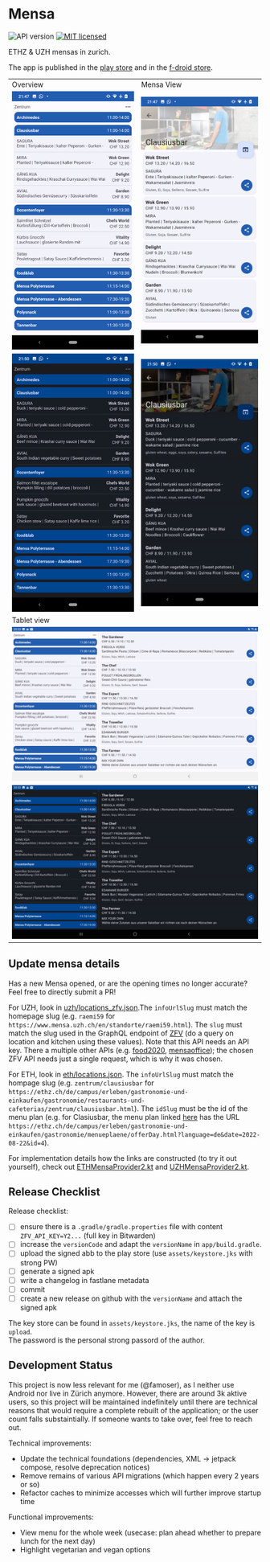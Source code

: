 # Mensa
![API version](https://img.shields.io/badge/API-21-green.svg)
[![MIT licensed](https://img.shields.io/badge/license-MIT-blue.svg)](./LICENSE) 

ETHZ & UZH mensas in zurich.

The app is published in the [play store](https://play.google.com/store/apps/details?id=ch.famoser.mensa&hl=de_CH) and in the [f-droid store](https://f-droid.org/en/packages/ch.famoser.mensa/).

<table>
    <tbody>
        <tr>
            <td>Overview</td>
            <td>Mensa View</td>
        </tr>
        <tr>
            <td><img src="assets/screenshot_phone_overview_white.png?raw=true" alt="Screenshot Main"></td>
            <td><img src="assets/screenshot_phone_detail_white.png?raw=true" alt="Screenshot Mensa"></td>
        </tr>
        <tr>
            <td><img src="assets/screenshot_phone_overview_black.png?raw=true" alt="Screenshot Main"></td>
            <td><img src="assets/screenshot_phone_detail_black.png?raw=true" alt="Screenshot Mensa"></td>
        </tr>
        <tr>
            <td colspan="2">Tablet view</td>
        </tr>
        <tr>
            <td colspan="2"><img src="assets/screenshot_tablet_white.jpg?raw=true" alt="Screenshot Tablet"></td>
        </tr>
        <tr>
            <td colspan="2"><img src="assets/screenshot_tablet_black.jpg?raw=true" alt="Screenshot Tablet"></td>
        </tr>
    </tbody>
</table>

## Update mensa details

Has a new Mensa opened, or are the opening times no longer accurate? Feel free to directly submit a PR!

For UZH, look in [uzh/locations_zfv.json](./app/src/main/assets/uzh/locations_zfv.json).The `infoUrlSlug` must match the homepage slug (e.g. `raemi59` for `https://www.mensa.uzh.ch/en/standorte/raemi59.html`). The `slug` must match the slug used in the GraphQL endpoint of [ZFV](https://api.zfv.ch/graphql) (do a query on location and kitchen using these values). Note that this API needs an API key. There a multiple other APIs (e.g. [food2020](https://api.app.food2050.ch/), [mensaoffice](`https://api.mensaoffice.de/api/PDF/get/509`)); the chosen ZFV API needs just a single request, which is why it was chosen.

For ETH, look in [eth/locations.json](./app/src/main/assets/eth/locations.json). The `infoUrlSlug` must match the hompage slug (e.g. `zentrum/clausiusbar` for `https://ethz.ch/de/campus/erleben/gastronomie-und-einkaufen/gastronomie/restaurants-und-cafeterias/zentrum/clausiusbar.html`). The `idSlug` must be the id of the menu plan (e.g. for Clasiusbar, the menu plan linked [here](https://ethz.ch/de/campus/erleben/gastronomie-und-einkaufen/gastronomie/menueplaene.html) has the URL `https://ethz.ch/de/campus/erleben/gastronomie-und-einkaufen/gastronomie/menueplaene/offerDay.html?language=de&date=2022-08-22&id=4`).

For implementation details how the links are constructed (to try it out yourself), check out [ETHMensaProvider2.kt](./app/src/main/java/ch/famoser/mensa/services/providers/ETHMensaProvider2.kt) and [UZHMensaProvider2.kt](./app/src/main/java/ch/famoser/mensa/services/providers/UZHMensaProvider2.kt).


## Release Checklist

Release checklist:

- [ ] ensure there is a `.gradle/gradle.properties` file with content `ZFV_API_KEY=Y2...` (full key in Bitwarden)
- [ ] increase the `versionCode` and adapt the `versionName` in `app/build.gradle`.
- [ ] upload the signed abb to the play store (use `assets/keystore.jks` with strong PW)
- [ ] generate a signed apk
- [ ] write a changelog in fastlane metadata
- [ ] commit
- [ ] create a new release on github with the `versionName` and attach the signed apk

The key store can be found in `assets/keystore.jks`, the name of the key is `upload`.  
The password is the personal strong passord of the author.


## Development Status

This project is now less relevant for me (@famoser), as I neither use Android nor live in Zürich anymore. However, there are around 3k aktive users, so this project will be maintained indefinitely until there are technical reasons that would require a complete rebuilt of the application; or the user count falls substaintially. If someone wants to take over, feel free to reach out.

Technical improvements:
- Update the technical foundations (dependencies, XML -> jetpack compose, resolve deprecation notices)
- Remove remains of various API migrations (which happen every 2 years or so)
- Refactor caches to minimize accesses which will further improve startup time

Functional improvements:
- View menu for the whole week (usecase: plan ahead whether to prepare lunch for the next day)
- Highlight vegetarian and vegan options

